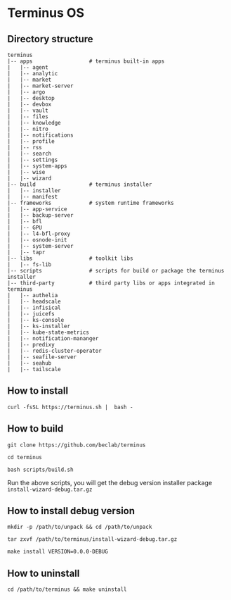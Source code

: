 # Terminus OS

## Directory structure

```
terminus
|-- apps                  # terminus built-in apps
|   |-- agent
|   |-- analytic
|   |-- market
|   |-- market-server
|   |-- argo
|   |-- desktop
|   |-- devbox
|   |-- vault
|   |-- files
|   |-- knowledge
|   |-- nitro
|   |-- notifications
|   |-- profile
|   |-- rss
|   |-- search
|   |-- settings
|   |-- system-apps
|   |-- wise
|   |-- wizard
|-- build                 # terminus installer
|   |-- installer
|   |-- manifest
|-- frameworks            # system runtime frameworks
|   |-- app-service
|   |-- backup-server
|   |-- bfl
|   |-- GPU
|   |-- l4-bfl-proxy
|   |-- osnode-init
|   |-- system-server
|   |-- tapr
|-- libs                  # toolkit libs
|   |-- fs-lib
|-- scripts               # scripts for build or package the terminus installer
|-- third-party           # third party libs or apps integrated in terminus
|   |-- authelia
|   |-- headscale
|   |-- infisical
|   |-- juicefs
|   |-- ks-console
|   |-- ks-installer
|   |-- kube-state-metrics
|   |-- notification-mananger
|   |-- predixy
|   |-- redis-cluster-operator
|   |-- seafile-server
|   |-- seahub
|   |-- tailscale
```

## How to install

```
curl -fsSL https://terminus.sh |  bash -
```

## How to build

```
git clone https://github.com/beclab/terminus

cd terminus

bash scripts/build.sh

```

Run the above scripts, you will get the debug version installer package `install-wizard-debug.tar.gz`

## How to install debug version

```
mkdir -p /path/to/unpack && cd /path/to/unpack

tar zxvf /path/to/terminus/install-wizard-debug.tar.gz

make install VERSION=0.0.0-DEBUG

```

## How to uninstall

```
cd /path/to/terminus && make uninstall

```

